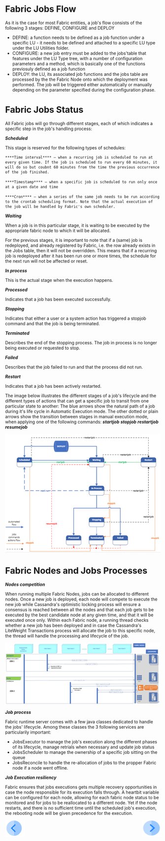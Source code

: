 # **Fabric Jobs Flow** 

As it is the case for most Fabric entities, a job's flow consists of the following 3 stages: DEFINE, CONFIGURE and DEPLOY

- DEFINE: a function needs to be defined as a job function under a specific LU - it needs to be defined and attached to a specific LU type under the LU Utilities folder.
- CONFIGURE: a new job entry must be added to the jobs'table that features under the LU Type tree, with a number of configuration parameters and a method, which is basically one of the functions previosuly defined as a job function
- DEPLOY: the LU, its associated job functions and the jobs table are processed by the the Fabric Node onto which the deployment was performed. The job will be triggered either automatically or manually depending on the parameter specified during the configuration phase.


# **Fabric Jobs Status** 

All Fabric jobs will go through different stages, each of which indicates a specific step in the job's handling process:

***Scheduled***

This stage is reserved for the following types of schedules:

    ****Time interval**** – when a recurring job is scheduled to run at every given time. If the job is scheduled to run every 60 minutes, it will do so but coubnt 60 minutes from the time the previous occurrence of the job finished.

    ****Timestamp**** – when a specific job is scheduled to run only once at a given date and time

    ****Cron**** – when a series of the same job needs to be run according to the crontab scheduling format. Note that the actual execution of the job will be handled by Fabric's own scheduler.

***Waiting***

When a job is in this particular stage, it is waiting to be executed by the appropriate fabric node to which it will be allocated. 


For the previous stages, it is important to note that if a (same) job is redeployed, and already registered by Fabric, i.e. the row already exists in the Jobs table, then it will not be overridden.
This means that if a recurring job is redeployed after it has been run one or more times, the schedule for the next run will not be affected or reset.

***In process***

This is the actual stage when the execution happens.

***Processed***

Indicates that a job has been executed successfully.

***Stopping***

Indicates that either a user or a system action has triggered a stopjob command and that the job is being terminated.

***Terminated***

Describes the end of the stopping process. The job in process is no longer being executed or requested to stop.

***Failed***

Describes that the job failed to run and that the process did not run.

***Restart***

Indicates that a job has been actively restarted.


The image below illustrates the different stages of a job's lifecycle and the different types of actions that can get a specific job to transit from one particular state to another:
The blue arrows show the natural path of a job during it's life cycle in Automatic Execution mode.
The other dotted or plain arrows show the transition between stages in manual execution mode, when applying one of the following commands:
***startjob***
***stopjob***
***restartjob***
***resumejob***


<img src="/articles/20_jobs_and_batch_services/images/01_jobs_and_batch_services_status_flow.PNG">



# **Fabric Nodes and Jobs Processes** 

***Nodes competition***

When running multiple Fabric Nodes, jobs can be allocated to different nodes. 
Once a new job is deployed, each node will compete to execute the new job while Cassandra's optimistic locking process will ensure a consensus is reached between all the nodes and that each job gets to be executed by the best candidate node at any given time, and that it will be executed once only.
Within each Fabric node, a running thread checks whether a new job has been deployed and in case the Cassandra's LiteWeight Transactions process will allocate the job to this specific node, the thread will handle the processing and lifecycle of the job.

<img src="/articles/20_jobs_and_batch_services/images/02_jobs_and_batch_services_Nodes_Allocation.PNG">


***Job process***

Fabric runtime server comes with a few java classes dedicated to handle the jobs' lifecycle. Among these classes the 3 following services are particularily important:
- JobsExecutor to manage the job's execution along the different phases of its lifecycle, manage retrials when necessary and update job status 
- JobsScheduler to manage the ownership of a specific job sitting on the queue
- JobsReconcile to handle the re-allocation of jobs to the propper Fabric node if a node went offline.


***Job Execution resiliency***

Fabric ensures that jobs executions gets multiple recovery opportunities in case the node responsible for its execution falls through. 
A heartbit variable can be configured for each node, allowing for each fabric node status to be monitored and for jobs to be reallocated to a different node. Yet if the node restarts, and there is no sufficient time until the scheduled job's execution, the rebooting node will be given precedence for the execution.




[![Previous](/articles/images/Previous.png)](/articles/20_jobs_and_batch_services/01_fabric%20jobs_overview.md)[<img align="right" width="60" height="54" src="/articles/images/Next.png">](/articles/20_jobs_and_batch_services/03_)
